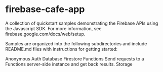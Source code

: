 # firebase-cafe-app
A collection of quickstart samples demonstrating the Firebase APIs using the Javascript SDK. For more information, see firebase.google.com/docs/web/setup.

Samples are organized into the following subdirectories and include README.md files with instructions for getting started:


Anonymous Auth
Database
Firestore
Functions
Send requests to a Functions server-side instance and get back results.
Storage
